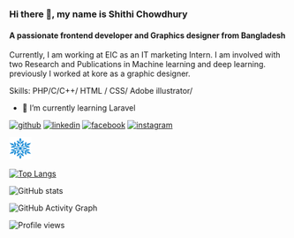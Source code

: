 ### Hi there 👋, my name is Shithi Chowdhury
#### A passionate frontend developer and Graphics designer from Bangladesh


Currently, I am working at EIC as an IT marketing Intern. I am involved with two Research and Publications in Machine learning and deep learning. previously I worked at kore as a graphic designer.

Skills: PHP/C/C++/ HTML / CSS/ Adobe illustrator/ 

- 🌱 I’m currently learning Laravel 


[<img src='https://cdn.jsdelivr.net/npm/simple-icons@3.0.1/icons/github.svg' alt='github' height='40'>](https://github.com/shithi-chowdhury)  [<img src='https://cdn.jsdelivr.net/npm/simple-icons@3.0.1/icons/linkedin.svg' alt='linkedin' height='40'>](https://www.linkedin.com/in/shithichowdhury/)  [<img src='https://cdn.jsdelivr.net/npm/simple-icons@3.0.1/icons/facebook.svg' alt='facebook' height='40'>](https://www.facebook.com/peeppeepshithi)  [<img src='https://cdn.jsdelivr.net/npm/simple-icons@3.0.1/icons/instagram.svg' alt='instagram' height='40'>](https://www.instagram.com/shithi_chowdhury12/)  

<a href='https://archiveprogram.github.com/'><img src='https://raw.githubusercontent.com/acervenky/animated-github-badges/master/assets/acbadge.gif' width='40' height='40'></a> 

[![Top Langs](https://github-readme-stats.vercel.app/api/top-langs/?username=shithi-chowdhury)](https://github.com/anuraghazra/github-readme-stats)

![GitHub stats](https://github-readme-stats.vercel.app/api?username=shithi-chowdhury&show_icons=true)  

![GitHub Activity Graph](https://activity-graph.herokuapp.com/graph?username=shithi-chowdhury)  

![Profile views](https://gpvc.arturio.dev/shithi-chowdhury)  
